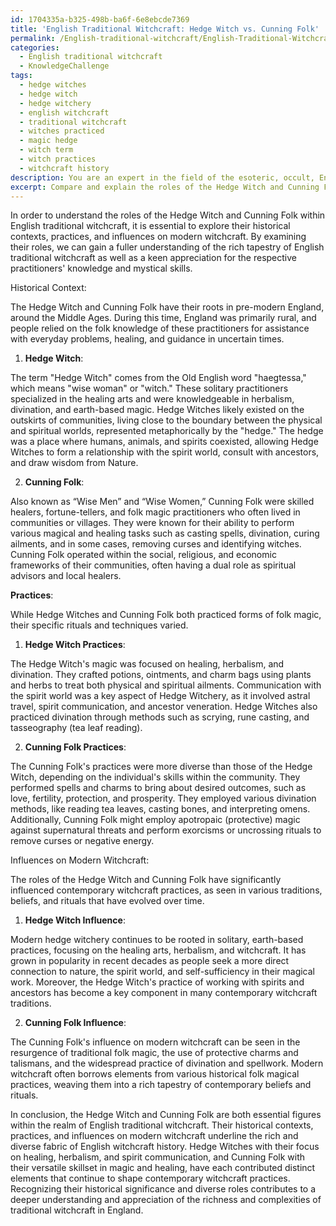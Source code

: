 ```yaml
---
id: 1704335a-b325-498b-ba6f-6e8ebcde7369
title: 'English Traditional Witchcraft: Hedge Witch vs. Cunning Folk'
permalink: /English-traditional-witchcraft/English-Traditional-Witchcraft-Hedge-Witch-vs-Cunning-Folk/
categories:
  - English traditional witchcraft
  - KnowledgeChallenge
tags:
  - hedge witches
  - hedge witch
  - hedge witchery
  - english witchcraft
  - traditional witchcraft
  - witches practiced
  - magic hedge
  - witch term
  - witch practices
  - witchcraft history
description: You are an expert in the field of the esoteric, occult, English traditional witchcraft and Education. You are a writer of tests, challenges, books and deep knowledge on English traditional witchcraft for initiates and students to gain deep insights and understanding from. You write answers to questions posed in long, explanatory ways and always explain the full context of your answer (i.e., related concepts, formulas, examples, or history), as well as the step-by-step thinking process you take to answer the challenges. Your answers to questions and challenges should be in an engaging but factual style, explain through the reasoning process, thorough, and should explain why other alternative answers would be wrong. Summarize the key themes, ideas, and conclusions at the end.
excerpt: Compare and explain the roles of the Hedge Witch and Cunning Folk within English traditional witchcraft, including their historical contexts, practices, and influences on modern witchcraft.
---
```

In order to understand the roles of the Hedge Witch and Cunning Folk within English traditional witchcraft, it is essential to explore their historical contexts, practices, and influences on modern witchcraft. By examining their roles, we can gain a fuller understanding of the rich tapestry of English traditional witchcraft as well as a keen appreciation for the respective practitioners' knowledge and mystical skills.

Historical Context:

The Hedge Witch and Cunning Folk have their roots in pre-modern England, around the Middle Ages. During this time, England was primarily rural, and people relied on the folk knowledge of these practitioners for assistance with everyday problems, healing, and guidance in uncertain times.

1. **Hedge Witch**:

The term "Hedge Witch" comes from the Old English word "haegtessa," which means "wise woman" or "witch." These solitary practitioners specialized in the healing arts and were knowledgeable in herbalism, divination, and earth-based magic. Hedge Witches likely existed on the outskirts of communities, living close to the boundary between the physical and spiritual worlds, represented metaphorically by the "hedge." The hedge was a place where humans, animals, and spirits coexisted, allowing Hedge Witches to form a relationship with the spirit world, consult with ancestors, and draw wisdom from Nature.

2. **Cunning Folk**:

Also known as “Wise Men” and “Wise Women,” Cunning Folk were skilled healers, fortune-tellers, and folk magic practitioners who often lived in communities or villages. They were known for their ability to perform various magical and healing tasks such as casting spells, divination, curing ailments, and in some cases, removing curses and identifying witches. Cunning Folk operated within the social, religious, and economic frameworks of their communities, often having a dual role as spiritual advisors and local healers.

**Practices**:

While Hedge Witches and Cunning Folk both practiced forms of folk magic, their specific rituals and techniques varied.

1. **Hedge Witch Practices**:

The Hedge Witch's magic was focused on healing, herbalism, and divination. They crafted potions, ointments, and charm bags using plants and herbs to treat both physical and spiritual ailments. Communication with the spirit world was a key aspect of Hedge Witchery, as it involved astral travel, spirit communication, and ancestor veneration. Hedge Witches also practiced divination through methods such as scrying, rune casting, and tasseography (tea leaf reading).

2. **Cunning Folk Practices**:

The Cunning Folk's practices were more diverse than those of the Hedge Witch, depending on the individual's skills within the community. They performed spells and charms to bring about desired outcomes, such as love, fertility, protection, and prosperity. They employed various divination methods, like reading tea leaves, casting bones, and interpreting omens. Additionally, Cunning Folk might employ apotropaic (protective) magic against supernatural threats and perform exorcisms or uncrossing rituals to remove curses or negative energy.

Influences on Modern Witchcraft:

The roles of the Hedge Witch and Cunning Folk have significantly influenced contemporary witchcraft practices, as seen in various traditions, beliefs, and rituals that have evolved over time.

1. **Hedge Witch Influence**:

Modern hedge witchery continues to be rooted in solitary, earth-based practices, focusing on the healing arts, herbalism, and witchcraft. It has grown in popularity in recent decades as people seek a more direct connection to nature, the spirit world, and self-sufficiency in their magical work. Moreover, the Hedge Witch's practice of working with spirits and ancestors has become a key component in many contemporary witchcraft traditions.

2. **Cunning Folk Influence**:

The Cunning Folk's influence on modern witchcraft can be seen in the resurgence of traditional folk magic, the use of protective charms and talismans, and the widespread practice of divination and spellwork. Modern witchcraft often borrows elements from various historical folk magical practices, weaving them into a rich tapestry of contemporary beliefs and rituals.

In conclusion, the Hedge Witch and Cunning Folk are both essential figures within the realm of English traditional witchcraft. Their historical contexts, practices, and influences on modern witchcraft underline the rich and diverse fabric of English witchcraft history. Hedge Witches with their focus on healing, herbalism, and spirit communication, and Cunning Folk with their versatile skillset in magic and healing, have each contributed distinct elements that continue to shape contemporary witchcraft practices. Recognizing their historical significance and diverse roles contributes to a deeper understanding and appreciation of the richness and complexities of traditional witchcraft in England.
